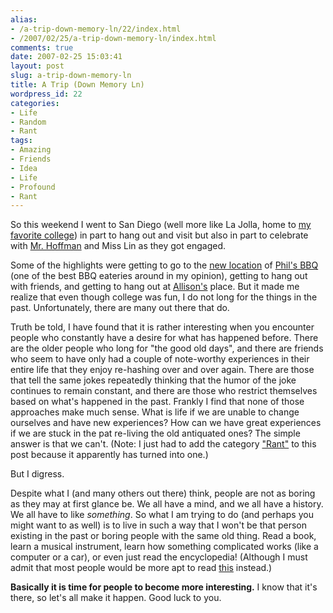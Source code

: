 ```yaml
---
alias:
- /a-trip-down-memory-ln/22/index.html
- /2007/02/25/a-trip-down-memory-ln/index.html
comments: true
date: 2007-02-25 15:03:41
layout: post
slug: a-trip-down-memory-ln
title: A Trip (Down Memory Ln)
wordpress_id: 22
categories:
- Life
- Random
- Rant
tags:
- Amazing
- Friends
- Idea
- Life
- Profound
- Rant
---
```


So this weekend I went to San Diego (well more like La Jolla, home to [my favorite college](http://www.ucsd.edu)) in part to hang out and visit but also in part to celebrate with [Mr. Hoffman](http://www.adropofwater.net) and Miss Lin as they got engaged.

Some of the highlights were getting to go to the [new location](http://www.yelp.com/biz/fpfBFfgbclSjMYMZXpo7lg) of [Phil's BBQ](http://www.philsbbq.com) (one of the best BBQ eateries around in my opinion), getting to hang out with friends, and getting to hang out at [Allison's](http://www.xanga.com/redbricks) place.  But it made me realize that even though college was fun, I do not long for the things in the past.  Unfortunately, there are many out there that do.

Truth be told, I have found that it is rather interesting when you encounter people who constantly have a desire for what has happened before.  There are the older people who long for "the good old days", and there are friends who seem to have only had a couple of note-worthy experiences in their entire life that they enjoy re-hashing over and over again.  There are those that tell the same jokes repeatedly thinking that the humor of the joke continues to remain constant, and there are those who restrict themselves based on what's happened in the past.  Frankly I find that none of those approaches make much sense.  What is life if we are unable to change ourselves and have new experiences?  How can we have great experiences if we are stuck in the pat re-living the old antiquated ones?  The simple answer is that we can't.  (Note: I just had to add the category ["Rant"](http://www.goingthewongway.com/category/rant/) to this post because it apparently has turned into one.)

But I digress.

Despite what I (and many others out there) think, people are not as boring as they may at first glance be.  We all have a mind, and we all have a history.  We all have to like _something_.  So what I am trying to do (and perhaps you might want to as well) is to live in such a way that I won't be that person existing in the past or boring people with the same old thing.  Read a book, learn a musical instrument, learn how something complicated works (like a computer or a car), or even just read the encyclopedia!  (Although I must admit that most people would be more apt to read [this](http://www.wikipedia.org) instead.)

**Basically it is time for people to become more interesting.**  I know that it's there, so let's all make it happen.  Good luck to you.
